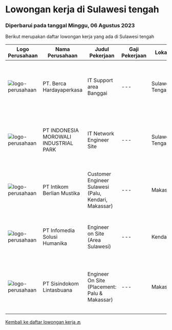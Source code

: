 
  # Lowongan kerja di Sulawesi tengah

  ### Diperbarui pada tanggal Minggu, 06 Agustus 2023

  Berikut merupakan daftar lowongan kerja yang ada di Sulawesi tengah

  |Logo Perusahaan | Nama Perusahaan | Judul Pekerjaan | Gaji Pekerjaan | Lokasi | Deskripsi | Tanggal diunggah | Pranala |
  | -------------- | --------------- | --------------- | --------- | --------- | -------------- | ------- | ----------- |
  |![logo-perusahaan](https://image-service-cdn.seek.com.au/6a76252207cfed561e664c874d4631f4aefd8409/ee4dce1061f3f616224767ad58cb2fc751b8d2dc)|PT. Berca Hardayaperkasa|IT Support area Banggai|---|Sulawesi Tengah|Uraian Pekerjaan: Melakukan pendataan perangkat Melakukan setting, konfigurasi, perawatan, perbaikan, dan instalasi/update perangkat lunak, sistem...|Rabu, 26 Juli 2023|https://www.jobstreet.co.id/id/job/it-support-area-banggai-4416496?token=0~b69e5eaa-74e1-4f4a-aa53-134e9e8a79ea&sectionRank=1&jobId=jobstreet-id-job-4416496|
|![logo-perusahaan](https://image-service-cdn.seek.com.au/af4fedf231bafb1671c2838eb060e1c0ed9959d2/ee4dce1061f3f616224767ad58cb2fc751b8d2dc)|PT INDONESIA MOROWALI INDUSTRIAL PARK|IT Network Engineer Site|---|Sulawesi Tengah|Requirements: Bachelor degree preferably in Computer Science, Information Systems, or equivalent Minimum 2 Years Experience in Network Engineer Field...|Selasa, 25 Juli 2023|https://www.jobstreet.co.id/id/job/it-network-engineer-site-4415404?token=0~b69e5eaa-74e1-4f4a-aa53-134e9e8a79ea&sectionRank=2&jobId=jobstreet-id-job-4415404|
|![logo-perusahaan](https://image-service-cdn.seek.com.au/ea5f264702bab5af336fb703e911912eeb350135/ee4dce1061f3f616224767ad58cb2fc751b8d2dc)|PT Intikom Berlian Mustika|Customer Engineer Sulawesi (Palu, Kendari, Makassar)|---|Makassar|Preventive Maintenance, Inspection, Repair, Installation ATM and IT product such as printer, laptop, copier Machine in Palu, Kendari and Makassar...|Kamis, 27 Juli 2023|https://www.jobstreet.co.id/id/job/customer-engineer-sulawesi-palu-kendari-makassar-4418023?token=0~b69e5eaa-74e1-4f4a-aa53-134e9e8a79ea&sectionRank=3&jobId=jobstreet-id-job-4418023|
|![logo-perusahaan](https://image-service-cdn.seek.com.au/63373d162568ae23aa2bd2a36d347af5a9d4476e/ee4dce1061f3f616224767ad58cb2fc751b8d2dc)|PT Infomedia Solusi Humanika|Engineer on Site (Area Sulawesi)|---|Kendari|Kualifikasi : Maksimal usia 30 tahun Pendidikan minimal D3 jurusan Sistem Informasi / Teknologi Informasi / Teknik Informatika Memiliki pengalaman...|Selasa, 18 Juli 2023|https://www.jobstreet.co.id/id/job/engineer-on-site-area-sulawesi-4408931?token=0~b69e5eaa-74e1-4f4a-aa53-134e9e8a79ea&sectionRank=4&jobId=jobstreet-id-job-4408931|
|![logo-perusahaan](https://image-service-cdn.seek.com.au/0c0f5a8eba28e76548451d3f79868e8a1ac80d4c/ee4dce1061f3f616224767ad58cb2fc751b8d2dc)|PT Sisindokom Lintasbuana|Engineer On Site (Placement: Palu & Makassar)|---|Makassar|Job Description: Onsite Telkom (Palu &amp; Makassar) Conduct regular preventive maintenance visits Monitoring the Infrastructure Network system –...|Jumat, 14 Juli 2023|https://www.jobstreet.co.id/id/job/engineer-on-site-placement%3A-palu-makassar-4404627?token=0~b69e5eaa-74e1-4f4a-aa53-134e9e8a79ea&sectionRank=5&jobId=jobstreet-id-job-4404627|


  [Kembali ke daftar lowongan kerja 🔙](../README.md#daftar-lowongan-kerja)
  